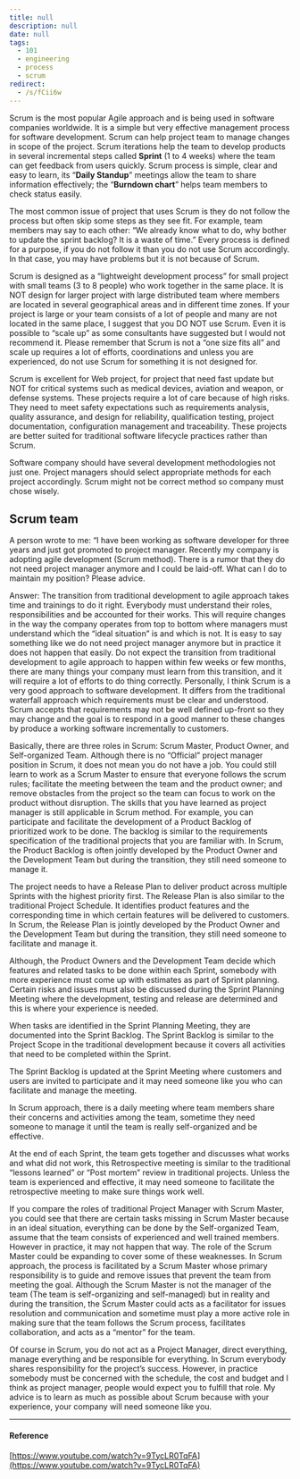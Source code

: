 ```yaml
---
title: null
description: null
date: null
tags:
  - 101
  - engineering
  - process
  - scrum
redirect:
  - /s/fCii6w
---
```


Scrum is the most popular Agile approach and is being used in software companies worldwide. It is a simple but very effective management process for software development. Scrum can help project team to manage changes in scope of the project. Scrum iterations help the team to develop products in several incremental steps called **Sprint** (1 to 4 weeks) where the team can get feedback from users quickly. Scrum process is simple, clear and easy to learn, its “**Daily Standup**” meetings allow the team to share information effectively; the “**Burndown chart**” helps team members to check status easily.

The most common issue of project that uses Scrum is they do not follow the process but often skip some steps as they see fit. For example, team members may say to each other: “We already know what to do, why bother to update the sprint backlog? It is a waste of time.” Every process is defined for a purpose, if you do not follow it than you do not use Scrum accordingly. In that case, you may have problems but it is not because of Scrum.

Scrum is designed as a “lightweight development process” for small project with small teams (3 to 8 people) who work together in the same place. It is NOT design for larger project with large distributed team where members are located in several geographical areas and in different time zones. If your project is large or your team consists of a lot of people and many are not located in the same place, I suggest that you DO NOT use Scrum. Even it is possible to “scale up” as some consultants have suggested but I would not recommend it. Please remember that Scrum is not a “one size fits all” and scale up requires a lot of efforts, coordinations and unless you are experienced, do not use Scrum for something it is not designed for.

Scrum is excellent for Web project, for project that need fast update but NOT for critical systems such as medical devices, aviation and weapon, or defense systems. These projects require a lot of care because of high risks. They need to meet safety expectations such as requirements analysis, quality assurance, and design for reliability, qualification testing, project documentation, configuration management and traceability. These projects are better suited for traditional software lifecycle practices rather than Scrum.

Software company should have several development methodologies not just one. Project managers should select appropriate methods for each project accordingly. Scrum might not be correct method so company must chose wisely.

## Scrum team

A person wrote to me: “I have been working as software developer for three years and just got promoted to project manager. Recently my company is adopting agile development (Scrum method). There is a rumor that they do not need project manager anymore and I could be laid-off. What can I do to maintain my position? Please advice.

Answer: The transition from traditional development to agile approach takes time and trainings to do it right. Everybody must understand their roles, responsibilities and be accounted for their works. This will require changes in the way the company operates from top to bottom where managers must understand which the “ideal situation” is and which is not. It is easy to say something like we do not need project manager anymore but in practice it does not happen that easily. Do not expect the transition from traditional development to agile approach to happen within few weeks or few months, there are many things your company must learn from this transition, and it will require a lot of efforts to do thing correctly. Personally, I think Scrum is a very good approach to software development. It differs from the traditional waterfall approach which requirements must be clear and understood. Scrum accepts that requirements may not be well defined up-front so they may change and the goal is to respond in a good manner to these changes by produce a working software incrementally to customers.

Basically, there are three roles in Scrum: Scrum Master, Product Owner, and Self-organized Team. Although there is no “Official” project manager position in Scrum, it does not mean you do not have a job. You could still learn to work as a Scrum Master to ensure that everyone follows the scrum rules; facilitate the meeting between the team and the product owner; and remove obstacles from the project so the team can focus to work on the product without disruption. The skills that you have learned as project manager is still applicable in Scrum method. For example, you can participate and facilitate the development of a Product Backlog of prioritized work to be done. The backlog is similar to the requirements specification of the traditional projects that you are familiar with. In Scrum, the Product Backlog is often jointly developed by the Product Owner and the Development Team but during the transition, they still need someone to manage it.

The project needs to have a Release Plan to deliver product across multiple Sprints with the highest priority first. The Release Plan is also similar to the traditional Project Schedule. It identifies product features and the corresponding time in which certain features will be delivered to customers. In Scrum, the Release Plan is jointly developed by the Product Owner and the Development Team but during the transition, they still need someone to facilitate and manage it.

Although, the Product Owners and the Development Team decide which features and related tasks to be done within each Sprint, somebody with more experience must come up with estimates as part of Sprint planning. Certain risks and issues must also be discussed during the Sprint Planning Meeting where the development, testing and release are determined and this is where your experience is needed.

When tasks are identified in the Sprint Planning Meeting, they are documented into the Sprint Backlog. The Sprint Backlog is similar to the Project Scope in the traditional development because it covers all activities that need to be completed within the Sprint.

The Sprint Backlog is updated at the Sprint Meeting where customers and users are invited to participate and it may need someone like you who can facilitate and manage the meeting.

In Scrum approach, there is a daily meeting where team members share their concerns and activities among the team, sometime they need someone to manage it until the team is really self-organized and be effective.

At the end of each Sprint, the team gets together and discusses what works and what did not work, this Retrospective meeting is similar to the traditional “lessons learned” or “Post mortem” review in traditional projects. Unless the team is experienced and effective, it may need someone to facilitate the retrospective meeting to make sure things work well.

If you compare the roles of traditional Project Manager with Scrum Master, you could see that there are certain tasks missing in Scrum Master because in an ideal situation, everything can be done by the Self-organized Team, assume that the team consists of experienced and well trained members. However in practice, it may not happen that way. The role of the Scrum Master could be expanding to cover some of these weaknesses. In Scrum approach, the process is facilitated by a Scrum Master whose primary responsibility is to guide and remove issues that prevent the team from meeting the goal. Although the Scrum Master is not the manager of the team (The team is self-organizing and self-managed) but in reality and during the transition, the Scrum Master could acts as a facilitator for issues resolution and communication and sometime must play a more active role in making sure that the team follows the Scrum process, facilitates collaboration, and acts as a “mentor” for the team.

Of course in Scrum, you do not act as a Project Manager, direct everything, manage everything and be responsible for everything. In Scrum everybody shares responsibility for the project’s success. However, in practice somebody must be concerned with the schedule, the cost and budget and I think as project manager, people would expect you to fulfill that role. My advice is to learn as much as possible about Scrum because with your experience, your company will need someone like you.

---

#### Reference

[https://www.youtube.com/watch?v=9TycLR0TqFA](https://www.youtube.com/watch?v=9TycLR0TqFA)
